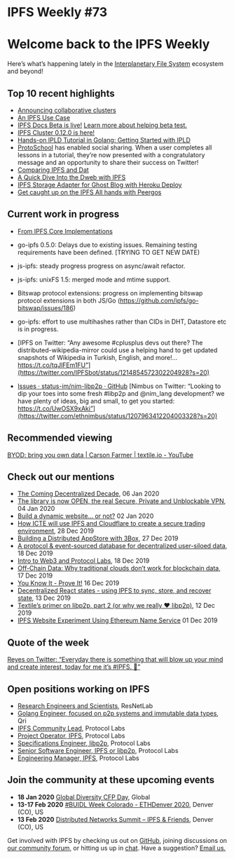 # IPFS Weekly #73

# Welcome back to the IPFS Weekly

Here’s what’s happening lately in the [Interplanetary File System](https://ipfs.io/) ecosystem and beyond! 

## Top 10 recent highlights

* [Announcing collaborative clusters](https://blog.ipfs.io/2020-01-09-collaborative-clusters/)
* [An IPFS Use Case](https://medium.com/pinata/an-ipfs-use-case-6c46349cb1)
* [IPFS Docs Beta is live!](https://docs-beta.ipfs.io/) [Learn more about helping beta test.](https://blog.ipfs.io/2020-01-07-ipfs-docs-beta/)
* [IPFS Cluster 0.12.0 is here!](https://cluster.ipfs.io/news/0.12.0_release/)
* [Hands-on IPLD Tutorial in Golang: Getting Started with IPLD](https://simpleaswater.com/hands-on-ipld-tutorial-in-golang/)
* [ProtoSchool](https://proto.school/) has enabled social sharing. When a user completes all lessons in a tutorial, they’re now presented with a congratulatory message and an opportunity to share their success on Twitter!
* [Comparing IPFS and Dat](https://medium.com/@jaygraber/comparing-ipfs-and-dat-8f3891d3a603) 
* [A Quick Dive Into the Dweb with IPFS](https://www.youtube.com/watch?v=EmxUyuCD37Q&feature=emb_logo)
* [IPFS Storage Adapter for Ghost Blog with Heroku Deploy](https://blog.fission.codes/ipfs-storage-adapter-for-ghost-blog-heroku-deploy/)
* [Get caught up on the IPFS All hands with Peergos](https://www.youtube.com/watch?v=sHw3sY7OvXU&feature=youtu.be)

## Current work in progress

* [From IPFS Core Implementations](https://github.com/ipfs/team-mgmt/issues/992#issuecomment-573746115)
 * go-ipfs 0.5.0: Delays due to existing issues. Remaining testing requirements have been defined. [TRYING TO GET NEW DATE)
 * js-ipfs: steady progress progress on async/await refactor.
 * js-ipfs: unixFS 1.5: merged mode and mtime support.
 * Bitswap protocol extensions: progress on implementing bitswap protocol extensions in both JS/Go (https://github.com/ipfs/go-bitswap/issues/186)
 * go-ipfs: effort to use multihashes rather than CIDs in DHT, Datastore etc is in progress.

* [IPFS on Twitter: “Any awesome #cplusplus devs out there? The distributed-wikipedia-mirror could use a helping hand to get updated snapshots of Wikipedia in Turkish, English, and more!… https://t.co/tqJlFEm1FU”](https://twitter.com/IPFSbot/status/1214854572302204928?s=20)
* [Issues · status-im/nim-libp2p · GitHub](https://github.com/status-im/nim-libp2p/issues) [Nimbus on Twitter: “Looking to dip your toes into some fresh #libp2p and @nim_lang development? we have plenty of ideas, big and small, to get you started: https://t.co/UwOSX9xAki”](https://twitter.com/ethnimbus/status/1207963412204003328?s=20)

## Recommended viewing

[BYOD: bring you own data | Carson Farmer | textile.io - YouTube](https://www.youtube.com/watch?v=glbV7azZ0vY&feature=youtu.be)

## Check out our mentions

* [The Coming Decentralized Decade](https://morningconsult.com/opinions/the-coming-decentralized-decade/), 06 Jan 2020
* [The library is now OPEN, the real Secure, Private and Unblockable VPN](https://medium.com/rtrade-technologies/the-library-is-now-open-the-real-secure-private-and-unblockable-vpn-ec9d0e4c81d8), 04 Jan 2020
* [Build a dynamic website… or not?](https://hacdias.com/2020/01/02/6/dynamic-static/) 02 Jan 2020
* [How ICTE will use IPFS and Cloudflare to create a secure trading environment](https://themerkle.com/how-icte-will-use-ipfs-and-cloudflare-to-create-a-secure-trading-environment/), 28 Dec 2019
* [Building a Distributed AppStore with 3Box](https://medium.com/3box/building-a-distributed-appstore-with-3box-ef7345aab34e), 27 Dec 2019
* [A protocol & event-sourced database for decentralized user-siloed data](https://blog.textile.io/introducing-textiles-threads-protocol/), 18 Dec 2019
* [Intro to Web3 and Protocol Labs](https://www.youtube.com/watch?v=d-iigN2WjvY&feature=emb_logo), 18 Dec 2019
* [Off-Chain Data: Why traditional clouds don’t work for blockchain data](https://medium.com/pinata/off-chain-data-63bca5a9c266), 17 Dec 2019
* [You Know It - Prove It!](https://medium.com/@johngrant/you-know-it-prove-it-3597040ca9ee) 16 Dec 2019
* [Decentralized React states - using IPFS to sync, store, and recover state](https://www.youtube.com/watch?list=PLNBNS7NRGKMH-zMH-MG7wSszTThAKFi3S&v=wnnkaqpArmQ&feature=emb_logo), 13 Dec 2019
* [Textile’s primer on libp2p, part 2 (or why we really ❤️ libp2p)](https://blog.textile.io/textiles-primer-on-libp2p-part-2-or-why-we-really-libp2p/), 12 Dec 2019
* [IPFS Website Experiment Using Ethereum Name Service](https://www.increaseo.com/eth-domains-ipfs/) 01 Dec 2019

## Quote of the week

[Reyes on Twitter: “Everyday there is something that will blow up your mind and create interest, today for me it’s #IPFS. 🤯”](https://twitter.com/Jorgert1205/status/1215492174806122496?s=20)

## Open positions working on IPFS

* [Research Engineers and Scientists](https://research.protocol.ai/posts/201912-resnetlab-launch/), ResNetLab
* [Golang Engineer, focused on p2p systems and immutable data types](https://twitter.com/qri_io/status/1207709551828635656?s=20), Qri
* [IPFS Community Lead](https://jobs.lever.co/protocol/71c4a9b9-af90-4ce9-9dba-8b72507997bf), Protocol Labs
* [Project Operator, IPFS](https://jobs.lever.co/protocol/135cecff-ecc4-49ca-b516-61b63fd4d9ef), Protocol Labs
* [Specifications Engineer, libp2p](https://jobs.lever.co/protocol/0ee37e17-5fb3-4b0f-8559-e5fca363e268), Protocol Labs
* [Senior Software Engineer, IPFS or libp2p](https://jobs.lever.co/protocol/82793e56-124f-484c-bf13-357ef0b45bc6), Protocol Labs
* [Engineering Manager, IPFS](https://jobs.lever.co/protocol/3f0787e8-58b3-4122-a1ea-424561d2658f), Protocol Labs


## Join the community at these upcoming events

* **18 Jan 2020** [Global Diversity CFP Day](https://www.globaldiversitycfpday.com/), Global
* **13-17 Feb 2020** [#BUIDL Week Colorado - ETHDenver 2020](https://www.ethdenver.com/buidlweek/), Denver (CO), US
* **13 Feb 2020** [Distributed Networks Summit – IPFS & Friends](https://www.eventbrite.com/e/distributed-networks-summit-ipfs-friends-tickets-86959928487?aff=textileio), Denver (CO), US

Get involved with IPFS by checking us out on [GitHub](https://github.com/ipfs), joining discussions on [our community forum](https://discuss.ipfs.io/), or hitting us up in [chat](https://riot.im/app/#/room/#ipfs:matrix.org). Have a suggestion? [Email us.](mailto:newsletter@ipfs.io)
